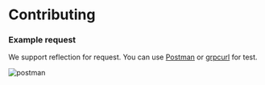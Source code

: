# Contributing

### Example request

We support reflection for request. You can use [Postman](https://www.postman.com/) or [grpcurl](https://github.com/fullstorydev/grpcurl) for test.

![postman](https://blog.postman.com/wp-content/uploads/2022/01/grpc-author-msg.gif)
